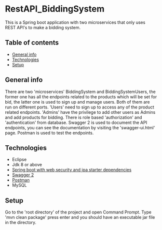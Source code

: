 # RestAPI_BiddingSystem
This is a Spring boot application with two microservices that only uses REST API's to make a bidding system. 


## Table of contents
* [General info](#general-info)
* [Technologies](#technologies)
* [Setup](#setup)


## General info

There are two 'microservices' BiddingSystem and BiddingSystemUsers, the former one has all the endpoints related to the products which will be set for bid,
the latter one is used to sign up and manage users. Both of them are run on different ports. 'Users' need to sign up to access any of the product related 
endpoints. 'Admins' have the privilege to add other users as Admins and add products for bidding. There is role based 'authorization' and 'authentication' from database.
Swagger 2 is used to document the API endpoints, you can see the documentation by visiting the 'swagger-ui.html' page. Postman is used to test the endpoints.


## Technologies
* Eclipse
* Jdk 8 or above
* [Spring boot with web,security and jpa starter dependencies](https://start.spring.io/)
* [Swagger 2](https://swagger.io/)
* [Postman](https://www.postman.com/)
* MySQL


## Setup

Go to the 'root directory' of the project and open Command Prompt.
Type 'mvn clean package' press enter and you should have an executable jar file in the directory.
